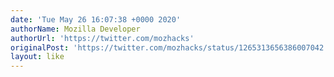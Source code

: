```yaml
---
date: 'Tue May 26 16:07:38 +0000 2020'
authorName: Mozilla Developer
authorUrl: 'https://twitter.com/mozhacks'
originalPost: 'https://twitter.com/mozhacks/status/1265313656386007042'
layout: like
---
```

